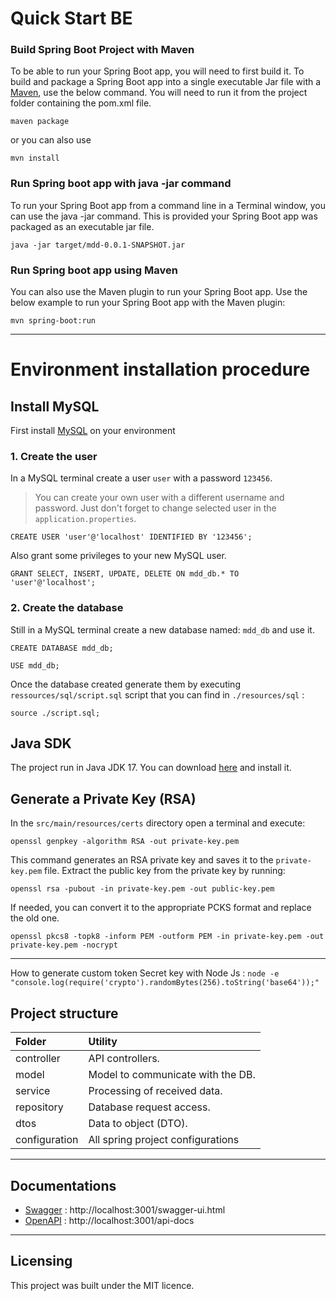 # Quick Start BE

### Build Spring Boot Project with Maven
To be able to run your Spring Boot app, you will need to first build it. To build and package a Spring Boot app into a single executable Jar file with a [Maven](https://maven.apache.org/), use the below command. You will need to run it from the project folder containing the pom.xml file.
```shell
maven package
```
or you can also use
```shell
mvn install
```

### Run Spring boot app with java -jar command
To run your Spring Boot app from a command line in a Terminal window, you can use the java -jar command. This is provided your Spring Boot app was packaged as an executable jar file.
```shell
java -jar target/mdd-0.0.1-SNAPSHOT.jar
```

### Run Spring boot app using Maven
You can also use the Maven plugin to run your Spring Boot app. Use the below example to run your Spring Boot app with the Maven plugin:
```shell
mvn spring-boot:run
```

---

# Environment installation procedure

## Install MySQL

First install [MySQL](https://www.mysql.com/fr/) on your environment

### 1. Create the user
In a MySQL terminal create a user `user` with a password `123456`.
> You can create your own user with a different username and password. Just don't forget to change selected user in the `application.properties`.
```mysql
CREATE USER 'user'@'localhost' IDENTIFIED BY '123456';
```
Also grant some privileges to your new MySQL user.
```mysql
GRANT SELECT, INSERT, UPDATE, DELETE ON mdd_db.* TO 'user'@'localhost';
```

### 2. Create the database
Still in a MySQL terminal create a new database named: `mdd_db` and use it.
````mysql
CREATE DATABASE mdd_db;
````
````mysql
USE mdd_db;
````
Once the database created generate them by executing `ressources/sql/script.sql` script that you can find in `./resources/sql` :
```mysql
source ./script.sql;
```

## Java SDK

The project run in Java JDK 17. You can download [here](https://www.oracle.com/fr/java/technologies/downloads/#jdk17-windows) and install it.

## Generate a Private Key (RSA)

In the `src/main/resources/certs` directory open a terminal and execute:
````shell
openssl genpkey -algorithm RSA -out private-key.pem
````
This command generates an RSA private key and saves it to the `private-key.pem` file.
Extract the public key from the private key by running:
````shell
openssl rsa -pubout -in private-key.pem -out public-key.pem
````

If needed, you can convert it to the appropriate PCKS format and replace the old one.
````shell
openssl pkcs8 -topk8 -inform PEM -outform PEM -in private-key.pem -out private-key.pem -nocrypt
````
---

How to generate custom token Secret key with Node Js : `node -e "console.log(require('crypto').randomBytes(256).toString('base64'));"`

## Project structure

| Folder     | Utility                           |
|:-----------|:----------------------------------|
| controller | API controllers.                  |
| model      | Model to communicate with the DB. |
| service    | Processing of received data.      |
| repository | Database request access.          |
| dtos       | Data to object (DTO).             |
| configuration | All spring project configurations |


---

## Documentations

- [Swagger](http://localhost:3001/swagger-ui.html) : http://localhost:3001/swagger-ui.html
- [OpenAPI](http://localhost:3001/api-docs) : http://localhost:3001/api-docs
---

## Licensing

This project was built under the MIT licence.
